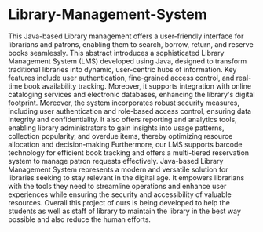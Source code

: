 # Library-Management-System
This Java-based Library management offers a user-friendly interface for librarians and patrons, enabling them to search, borrow, return, and reserve books seamlessly. This abstract introduces a sophisticated Library Management System (LMS) developed using Java, designed to transform traditional libraries into dynamic, user-centric hubs of information. Key features include user authentication, fine-grained access control, and real-time book availability tracking. Moreover, it supports integration with online cataloging services and electronic databases, enhancing the library's digital footprint. Moreover, the system incorporates robust security measures, including user authentication and role-based access control, ensuring data integrity and confidentiality. It also offers reporting and analytics tools, enabling library administrators to gain insights into usage patterns, collection popularity, and overdue items, thereby optimizing resource allocation and decision-making Furthermore, our LMS supports barcode technology for efficient book tracking and offers a multi-tiered reservation system to manage patron requests effectively. Java-based Library Management System represents a modern and versatile solution for libraries seeking to stay relevant in the digital age. It empowers librarians with the tools they need to streamline operations and enhance user experiences while ensuring the security and accessibility of valuable resources. Overall this project of ours is being developed to help the students as well as staff of library to maintain the library in the best way possible and also reduce the human efforts.
